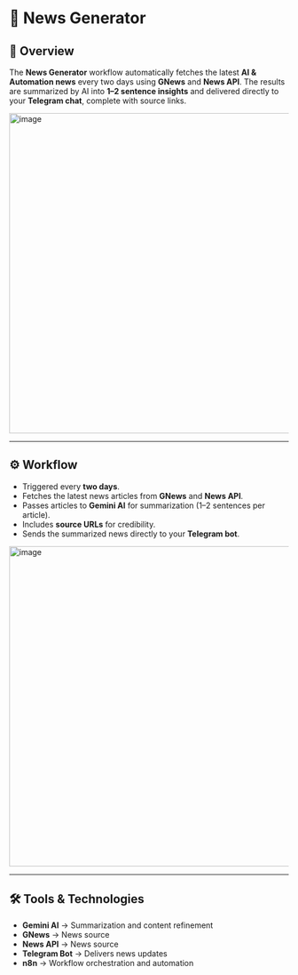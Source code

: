 # 📰 News Generator

## 📖 Overview  
The **News Generator** workflow automatically fetches the latest **AI & Automation news** every two days using **GNews** and **News API**. The results are summarized by AI into **1–2 sentence insights** and delivered directly to your **Telegram chat**, complete with source links.  

<img width="1776" height="576" alt="image" src="https://github.com/user-attachments/assets/5a33c4ee-aa58-45ab-8461-b8cbb0023389" />

---

## ⚙️ Workflow  
- Triggered every **two days**.  
- Fetches the latest news articles from **GNews** and **News API**.  
- Passes articles to **Gemini AI** for summarization (1–2 sentences per article).  
- Includes **source URLs** for credibility.  
- Sends the summarized news directly to your **Telegram bot**.
  
<img width="1776" height="576" alt="image" src="https://github.com/user-attachments/assets/5a33c4ee-aa58-45ab-8461-b8cbb0023389" />

---

## 🛠 Tools & Technologies  
- **Gemini AI** → Summarization and content refinement  
- **GNews** → News source  
- **News API** → News source  
- **Telegram Bot** → Delivers news updates  
- **n8n** → Workflow orchestration and automation  
